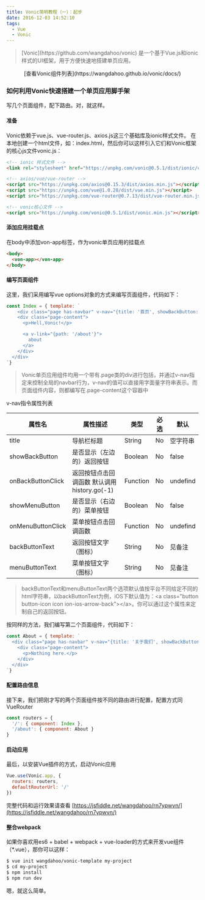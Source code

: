 ```yaml
---
title: Vonic简明教程（一）：起步
date: 2016-12-03 14:52:10
tags: 
  - Vue
  - Vonic
---
```


<blockquote class="blockquote-center">
  [Vonic](https://github.com/wangdahoo/vonic) 是一个基于Vue.js和ionic样式的UI框架，用于方便快速地搭建单页应用。
</blockquote>

<p align="center">
  [查看Vonic组件列表](https://wangdahoo.github.io/vonic/docs/)
</p>

### 如何利用Vonic快速搭建一个单页应用脚手架
写几个页面组件，配下路由。对，就这样。

#### 准备
Vonic依赖于vue.js、vue-router.js、axios.js这三个基础库及ionic样式文件。
在本地创建一个html文件，如：index.html，然后你可以这样引入它们和Vonic框架的核心js文件vonic.js：
```html
<!-- ionic 样式文件 -->
<link rel="stylesheet" href="https://unpkg.com/vonic@0.5.1/dist/ionic/css/ionic.css">

<!-- axios/vue/vue-router -->
<script src="https://unpkg.com/axios@0.15.3/dist/axios.min.js"></script>
<script src="https://unpkg.com/vue@1.0.28/dist/vue.min.js"></script>
<script src="https://unpkg.com/vue-router@0.7.13/dist/vue-router.min.js"></script>

<!-- vonic核心文件 -->
<script src="https://unpkg.com/vonic@0.5.1/dist/vonic.min.js"></script>
```

#### 添加应用挂载点
在body中添加von-app标签，作为vonic单页应用的挂载点
```html
<body>
  <von-app></von-app>
</body>
```

#### 编写页面组件
这里，我们采用编写vue options对象的方式来编写页面组件，代码如下：

```js
const Index = { template: `
	<div class="page has-navbar" v-nav="{title: '首页', showBackButton: false}">
    <div class="page-content">
      <p>Hell,Vonic!</p>

      <a v-link="{path: '/about'}">
      	about
      </a>
    </div>
  </div>
`}
```
> Vonic单页应用组件均用一个带有.page类的div进行包括，并通过v-nav指定来控制全局的navbar行为，v-nav的值可以直接用字面量字符串表示。而页面组件内容，则都编写在.page-content这个容器中

v-nav指令属性列表

| 属性名 | 属性描述 | 类型 | 必选 | 默认 |
|-----|-----|-----|-----|-----|
| title  | 导航栏标题 | String | No | 空字符串 |
| showBackButton  | 是否显示（左边的）返回按钮 | Boolean | No | false |
| onBackButtonClick  | 返回按钮点击回调函数 默认调用history.go(-1) | Function | No | undefind |
| showMenuButton  | 是否显示（右边的）菜单按钮 | Boolean | No | false |
| onMenuButtonClick  | 菜单按钮点击回调函数 | Function | No | undefind |
| backButtonText  | 返回按钮文字（图标） | String | No | 见备注 |
| menuButtonText  | 菜单按钮文字（图标） | String | No | 见备注 |
> backButtonText和menuButtonText两个选项默认值按平台不同给定不同的html字符串，以backButtonText为例，iOS下默认值为：&lt;a class="button button-icon icon ion-ios-arrow-back"&gt;&lt;/a&gt;。你可以通过这个属性来定制自己的返回按钮。

按同样的方法，我们编写第二个页面组件，代码如下：
```js
const About = { template: `
  <div class="page has-navbar" v-nav="{title: '关于我们', showBackButton: true}">
    <div class="page-content">
      <p>Nothing here.</p>
    </div>
  </div>
`}
```

#### 配置路由信息
接下来，我们把刚才写的两个页面组件按不同的路由进行配置，配置方式同VueRouter
```js
const routers = {
  '/': { component: Index },
  '/about': { component: About }
}
```

#### 启动应用
最后，以安装Vue插件的方式，启动Vonic应用
```js
Vue.use(Vonic.app, {
  routers: routers,
  defaultRouterUrl: '/'
})
```

完整代码和运行效果请查看 [https://jsfiddle.net/wangdahoo/rn7ypwvn/](https://jsfiddle.net/wangdahoo/rn7ypwvn/)

#### 整合webpack
如果你喜欢用es6 + babel + webpack + vue-loader的方式来开发vue组件（*.vue），那你可以这样：
```bash
$ vue init wangdahoo/vonic-template my-project
$ cd my-project
$ npm install
$ npm run dev
```
嗯，就这么简单。
